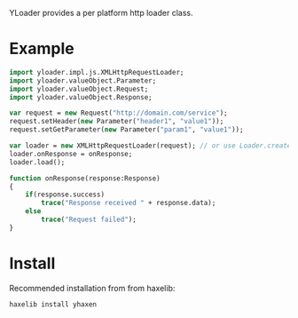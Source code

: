 YLoader provides a per platform http loader class.

# Example

```haxe
import yloader.impl.js.XMLHttpRequestLoader;
import yloader.valueObject.Parameter;
import yloader.valueObject.Request;
import yloader.valueObject.Response;

var request = new Request("http://domain.com/service");
request.setHeader(new Parameter("header1", "value1"));
request.setGetParameter(new Parameter("param1", "value1"));

var loader = new XMLHttpRequestLoader(request); // or use Loader.create()
loader.onResponse = onResponse;
loader.load();

function onResponse(response:Response)
{
	if(response.success)
		trace("Response received " + response.data);
	else
		trace("Request failed");
}
```

# Install

Recommended installation from from haxelib:

```
haxelib install yhaxen
```
